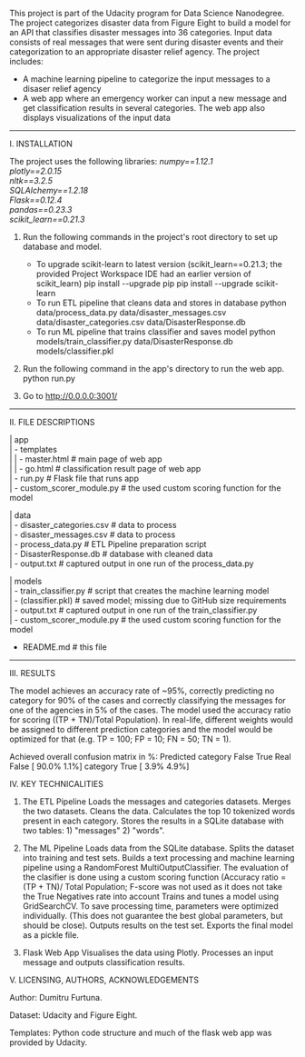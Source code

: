 This project is part of the Udacity program for Data Science Nanodegree. The project categorizes disaster data from Figure Eight to build a model for an API that classifies disaster messages into 36 categories. Input data consists of real messages that were sent during disaster events and their categorization to an appropriate disaster relief agency. 
The project includes:
- A machine learning pipeline to categorize the input messages to a disaser relief agency
- A web app where an emergency worker can input a new message and get classification results in several categories. The web app also displays visualizations of the input data


-----
I. INSTALLATION

The project uses the following libraries:
*numpy==1.12.1 <br>
plotly==2.0.15 <br>
nltk==3.2.5 <br>
SQLAlchemy==1.2.18 <br>
Flask==0.12.4 <br>
pandas==0.23.3 <br>
scikit_learn==0.21.3*

1. Run the following commands in the project's root directory to set up database and model.
	- To upgrade scikit-learn to latest version (scikit_learn==0.21.3; the provided Project Workspace IDE had an earlier version of scikit_learn)
		pip install --upgrade pip
		pip install --upgrade scikit-learn
	- To run ETL pipeline that cleans data and stores in database
		python data/process_data.py data/disaster_messages.csv data/disaster_categories.csv data/DisasterResponse.db
	- To run ML pipeline that trains classifier and saves model
		python models/train_classifier.py data/DisasterResponse.db models/classifier.pkl

2. Run the following command in the app's directory to run the web app.
	python run.py

3. Go to http://0.0.0.0:3001/


-----
II. FILE DESCRIPTIONS

| app <br>
| - templates <br>
|   | - master.html # main page of web app <br>
|   | - go.html # classification result page of web app <br>
| - run.py # Flask file that runs app <br>
| - custom_scorer_module.py # the used custom scoring function for the model <br>

| data <br>
| - disaster_categories.csv # data to process <br>
| - disaster_messages.csv # data to process <br>
| - process_data.py # ETL Pipeline preparation script <br>
| - DisasterResponse.db # database with cleaned data <br>
| - output.txt # captured output in one run of the process_data.py <br>

| models <br>
| - train_classifier.py # script that creates the machine learning model <br>
| - (classifier.pkl) # saved model; missing due to GitHub size requirements <br>
| - output.txt # captured output in one run of the train_classifier.py <br>
| - custom_scorer_module.py # the used custom scoring function for the model <br>

- README.md # this file


-----
III. RESULTS

The model achieves an accuracy rate of ~95%, correctly predicting no category for 90% of the cases and correctly classifying the messages for one of the agencies in 5% of the cases. The model used the accuracy ratio for scoring ((TP + TN)/Total Population). In real-life, different weights would be assigned to different prediction categories and the model would be optimized for that (e.g. TP = 100; FP = 10; FN = 50; TN = 1).

Achieved overall confusion matrix in %:
					Predicted category
					False   True
Real		False [ 90.0%   1.1%]
category	True  [  3.9%   4.9%]

IV. KEY TECHNICALITIES

1. The ETL Pipeline
	Loads the messages and categories datasets.
	Merges the two datasets.
	Cleans the data.
	Calculates the top 10 tokenized words present in each category.
	Stores the results in a SQLite database with two tables: 1) "messages" 2) "words".

2. The ML Pipeline
	Loads data from the SQLite database.
	Splits the dataset into training and test sets.
	Builds a text processing and machine learning pipeline using a RandomForest MultiOutputClassifier. The evaluation of the clasifier is done using a custom scoring function (Accuracy ratio = (TP + TN)/ Total Population; F-score was not used as it does not take the True Negatives rate into account
	Trains and tunes a model using GridSearchCV. To save processing time, parameters were optimized individually. (This does not guarantee the best global parameters, but should be close).
	Outputs results on the test set.
	Exports the final model as a pickle file.

3. Flask Web App
	Visualises the data using Plotly.
	Processes an input message and outputs classification results.

V. LICENSING, AUTHORS, ACKNOWLEDGEMENTS

Author: Dumitru Furtuna.

Dataset: Udacity and Figure Eight.

Templates: Python code structure and much of the flask web app was provided by Udacity.

